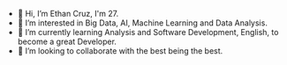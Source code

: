 - 👋 Hi, I’m Ethan Cruz, I'm 27.
- 👀 I’m interested in Big Data, AI, Machine Learning and Data Analysis.
- 🌱 I’m currently learning Analysis and Software Development, English, to become a great Developer.  
- 💞️ I’m looking to collaborate with the best being the best.
